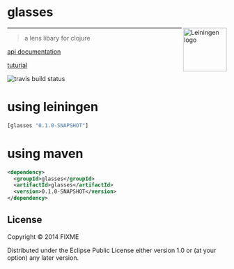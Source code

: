 # glasses

<img src="http://megakorre.github.io/glasses/resources/deal_with_it.png"
 alt="Leiningen logo" title="The man himself" height="100px" align="right" />

-------------------------

> a lens libary for clojure

[api documentation](http://megakorre.github.io/glasses/doc/glasses.html)

[tuturial](https://github.com/megakorre/glasses/blob/master/examples/tuturial.clj)

![travis build status](https://travis-ci.org/megakorre/glasses.svg?branch=master)

# using leiningen #

```clojure
[glasses "0.1.0-SNAPSHOT"]
```

# using maven #

```xml
<dependency>
  <groupId>glasses</groupId>
  <artifactId>glasses</artifactId>
  <version>0.1.0-SNAPSHOT</version>
</dependency>
```

## License

Copyright © 2014 FIXME

Distributed under the Eclipse Public License either version 1.0 or (at
your option) any later version.
